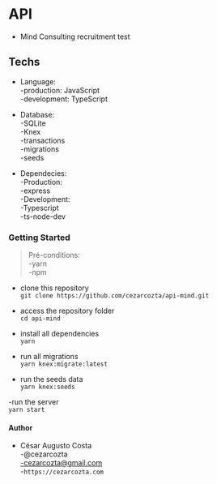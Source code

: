 # API  

- Mind Consulting recruitment test  

## Techs  

- Language:  
  -production: JavaScript  
  -development: TypeScript  

- Database:  
  -SQLite  
  -Knex  
    -transactions  
    -migrations  
    -seeds  

- Dependecies:  
  -Production:  
    -express  
  -Development:  
    -Typescript  
    -ts-node-dev  

### Getting Started  

>Pré-conditions:  
  -yarn  
  -npm  

- clone this repository  
`git clone https://github.com/cezarcozta/api-mind.git`  

- access the repository folder  
`cd api-mind`  

- install all dependencies  
`yarn`  

- run all migrations  
`yarn knex:migrate:latest`  

- run the seeds data  
`yarn knex:seeds`  

-run the server  
`yarn start`  

#### Author  

- César Augusto Costa  
  -@cezarcozta  
  -cezarcozta@gmail.com  
  -`https://cezarcozta.com`  
